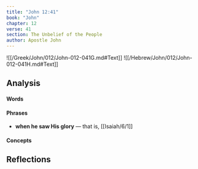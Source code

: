 ```yaml
---
title: "John 12:41"
book: "John"
chapter: 12
verse: 41
section: The Unbelief of the People
author: Apostle John
---
```

![[/Greek/John/012/John-012-041G.md#Text]]
![[/Hebrew/John/012/John-012-041H.md#Text]]

## Analysis

#### Words

#### Phrases
- **when he saw His glory** — that is, [[Isaiah/6/1]]

#### Concepts

## Reflections
